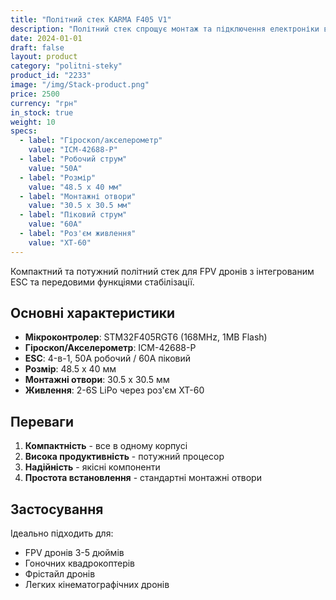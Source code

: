 ```yaml
---
title: "Політний стек KARMA F405 V1"
description: "Політний стек спрощує монтаж та підключення електроніки в дроні, роблячи його ідеальним рішенням як для досвідчених пілотів, так і для початківців."
date: 2024-01-01
draft: false
layout: product
category: "politni-steky"
product_id: "2233"
image: "/img/Stack-product.png"
price: 2500
currency: "грн"
in_stock: true
weight: 10
specs:
  - label: "Гіроскоп/акселерометр"
    value: "ICM-42688-P"
  - label: "Робочий струм"
    value: "50А"
  - label: "Розмір"
    value: "48.5 x 40 мм"
  - label: "Монтажні отвори"
    value: "30.5 x 30.5 мм"
  - label: "Піковий струм"
    value: "60А"
  - label: "Роз'єм живлення"
    value: "XT-60"
---
```


Компактний та потужний політний стек для FPV дронів з інтегрованим ESC та передовими функціями стабілізації.

## Основні характеристики

- **Мікроконтролер**: STM32F405RGT6 (168MHz, 1MB Flash)
- **Гіроскоп/Акселерометр**: ICM-42688-P
- **ESC**: 4-в-1, 50А робочий / 60А піковий
- **Розмір**: 48.5 x 40 мм
- **Монтажні отвори**: 30.5 x 30.5 мм
- **Живлення**: 2-6S LiPo через роз'єм XT-60

## Переваги

1. **Компактність** - все в одному корпусі
2. **Висока продуктивність** - потужний процесор
3. **Надійність** - якісні компоненти
4. **Простота встановлення** - стандартні монтажні отвори

## Застосування

Ідеально підходить для:

- FPV дронів 3-5 дюймів
- Гоночних квадрокоптерів
- Фрістайл дронів
- Легких кінематографічних дронів
